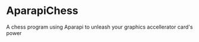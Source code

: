 AparapiChess
============

A chess program using Aparapi to unleash your graphics accellerator card's power